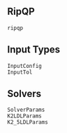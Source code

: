 ## RipQP

```@docs
ripqp
```

## Input Types

```@docs
InputConfig
InputTol
```

## Solvers

```@docs
SolverParams
K2LDLParams
K2_5LDLParams
```
